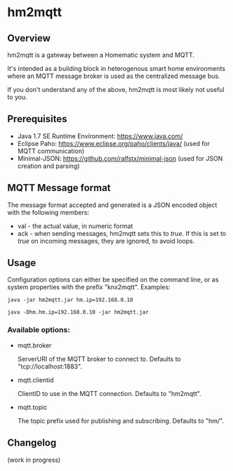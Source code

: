 hm2mqtt
=======

Overview
--------

hm2mqtt is a gateway between a Homematic system and MQTT. 

It's intended as a building block in heterogenous smart home environments where an MQTT message broker is used as the centralized message bus.

If you don't understand any of the above, hm2mqtt is most likely not useful to you.


Prerequisites
-------------

* Java 1.7 SE Runtime Environment: https://www.java.com/
* Eclipse Paho: https://www.eclipse.org/paho/clients/java/ (used for MQTT communication)
* Minimal-JSON: https://github.com/ralfstx/minimal-json (used for JSON creation and parsing)



MQTT Message format
--------------------

The message format accepted and generated is a JSON encoded object with the following members:

* val - the actual value, in numeric format
* ack - when sending messages, hm2mqtt sets this to _true_. If this is set to _true_ on incoming messages, they
  are ignored, to avoid loops.
 


Usage
-----

Configuration options can either be specified on the command line, or as system properties with the prefix "knx2mqtt".
Examples:

    java -jar hm2mqtt.jar hm.ip=192.168.0.10
    
    java -Dhm.hm.ip=192.168.0.10 -jar hm2mqtt.jar
    
### Available options:    

- mqtt.broker

  ServerURI of the MQTT broker to connect to. Defaults to "tcp://localhost:1883".
  
- mqtt.clientid

  ClientID to use in the MQTT connection. Defaults to "hm2mqtt".
  
- mqtt.topic

  The topic prefix used for publishing and subscribing. Defaults to "hm/".

  
  
Changelog
---------
(work in progress)
 